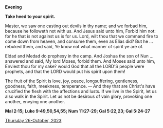 **Evening**

**Take heed to your spirit.**
 
Master, we saw one casting out devils in thy name; and we forbad him, because he followeth not with us. And Jesus said unto him, Forbid him not: for he that is not against us is for us. Lord, wilt thou that we command fire to come down from heaven, and consume them, even as Elias did? But he ... rebuked them, and said, Ye know not what manner of spirit ye are of.
 
Eldad and Medad do prophesy in the camp. And Joshua the son of Nun ... answered and said, My lord Moses, forbid them. And Moses said unto him, Enviest thou for my sake? would God that all the LORD'S people were prophets, and that the LORD would put his spirit upon them!
 
The fruit of the Spirit is love, joy, peace, longsuffering, gentleness, goodness, faith, meekness, temperance. -- And they that are Christ's have crucified the flesh with the affections and lusts. If we live in the Spirit, let us also walk in the Spirit. Let us not be desirous of vain glory, provoking one another, envying one another.  

**Mal 2:15; Luke 9:49,50,54,55; Num 11:27-29; Gal 5:22,23; Gal 5:24-27**

[Thursday 26-October, 2023](https://t.me/daily_light)
